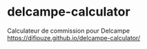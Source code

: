 # delcampe-calculator
Calculateur de commission pour Delcampe<br>
https://difiouze.github.io/delcampe-calculator/
